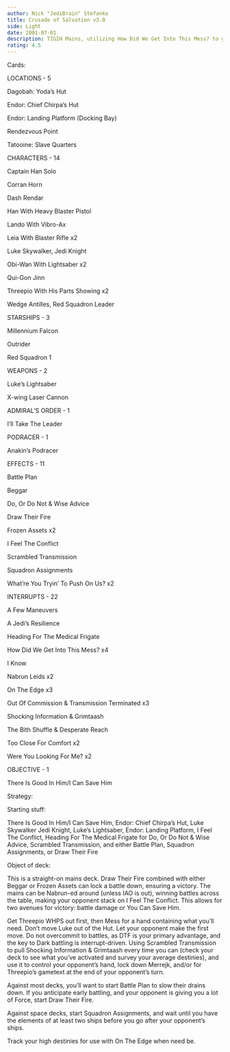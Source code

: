```yaml
---
author: Nick "JediBrain" Stefanko
title: Crusade of Salvation v3.0
side: Light
date: 2001-07-01
description: TIGIH Mains, utilizing How Did We Get Into This Mess? to go through the deck.
rating: 4.5
---
```

Cards: 

LOCATIONS - 5
Dagobah: Yoda’s Hut 
Endor: Chief Chirpa’s Hut 
Endor: Landing Platform (Docking Bay) 
Rendezvous Point 
Tatooine: Slave Quarters 

CHARACTERS - 14
Captain Han Solo 
Corran Horn 
Dash Rendar 
Han With Heavy Blaster Pistol 
Lando With Vibro-Ax 
Leia With Blaster Rifle  x2
Luke Skywalker, Jedi Knight 
Obi-Wan With Lightsaber  x2
Qui-Gon Jinn 
Threepio With His Parts Showing  x2
Wedge Antilles, Red Squadron Leader 

STARSHIPS - 3
Millennium Falcon 
Outrider 
Red Squadron 1 

WEAPONS - 2
Luke’s Lightsaber 
X-wing Laser Cannon 

ADMIRAL’S ORDER - 1
I’ll Take The Leader 

PODRACER - 1
Anakin’s Podracer 

EFFECTS - 11
Battle Plan 
Beggar 
Do, Or Do Not & Wise Advice 
Draw Their Fire 
Frozen Assets  x2
I Feel The Conflict 
Scrambled Transmission 
Squadron Assignments 
What’re You Tryin’ To Push On Us?  x2

INTERRUPTS - 22
A Few Maneuvers 
A Jedi’s Resilience 
Heading For The Medical Frigate 
How Did We Get Into This Mess?  x4
I Know 
Nabrun Leids  x2
On The Edge  x3
Out Of Commission & Transmission Terminated  x3
Shocking Information & Grimtaash 
The Bith Shuffle & Desperate Reach 
Too Close For Comfort  x2
Were You Looking For Me?  x2

OBJECTIVE - 1
There Is Good In Him/I Can Save Him  

Strategy: 

Starting stuff:
There Is Good In Him/I Can Save Him, Endor: Chief Chirpa’s Hut, Luke Skywalker Jedi Knight, Luke’s Lightsaber, Endor: Landing Platform, I Feel The Conflict, Heading For The Medical Frigate for Do, Or Do Not & Wise Advice, Scrambled Transmission, and either Battle Plan, Squadron Assignments, or Draw Their Fire

Object of deck: 
This is a straight-on mains deck.  Draw Their Fire combined with either Beggar or Frozen Assets can lock a battle down, ensuring a victory.  The mains can be Nabrun-ed around (unless IAO is out), winning battles across the table, making your opponent stack on I Feel The Conflict.  This allows for two avenues for victory: battle damage or You Can Save Him.
Get Threepio WHPS out first, then Mess for a hand containing what you’ll need.  Don’t move Luke out of the Hut.  Let your opponent make the first move.  Do not overcommit to battles, as DTF is your primary advantage, and the key to Dark battling is interrupt-driven.  Using Scrambled Transmission to pull Shocking Information & Grimtaash every time you can (check your deck to see what you’ve activated and survey your average destinies), and use it to control your opponent’s hand, lock down Merrejk, and/or for Threepio’s gametext at the end of your opponent’s turn.
Against most decks, you’ll want to start Battle Plan to slow their drains down.  If you anticipate early battling, and your opponent is giving you a lot of Force, start Draw Their Fire.
Against space decks, start Squadron Assignments, and wait until you have the elements of at least two ships before you go after your opponent’s ships.
Track your high destinies for use with On The Edge when need be.
